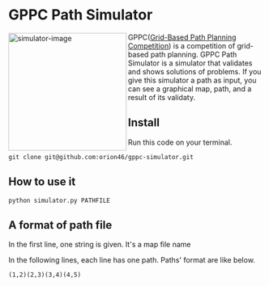 # GPPC Path Simulator
<img width="233" alt="simulator-image" src="https://user-images.githubusercontent.com/10744451/32587189-4352cab0-c54a-11e7-86ac-e15a2ef398fd.png" align="left" />

GPPC([Grid-Based Path Planning Competition](http://movingai.com/GPPC/)) is a competition of grid-based path planning.
GPPC Path Simulator is a simulator that validates and shows solutions of problems.
If you give this simulator a path as input, you can see a graphical map, path, and a result of its validaty.

## Install
Run this code on your terminal.
```
git clone git@github.com:orion46/gppc-simulator.git
```

## How to use it
```
python simulator.py PATHFILE
```

## A format of path file
In the first line, one string is given. It's a map file name

In the following lines, each line has one path. Paths' format are like below.
```
(1,2)(2,3)(3,4)(4,5)
```
